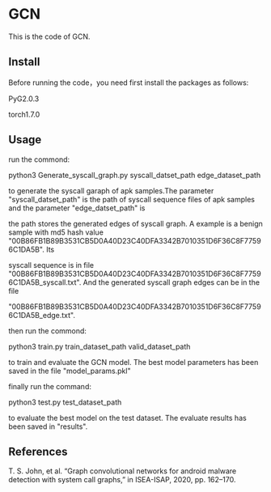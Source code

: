 # GCN

This is the code of GCN.

## Install
Before running the code，you need first install the packages as follows:

PyG2.0.3

torch1.7.0

## Usage

run the commond:

python3 Generate_syscall_graph.py syscall_datset_path edge_dataset_path

to generate the syscall garaph of apk samples.The parameter "syscall_datset_path" is the path of syscall sequence files of apk samples and the parameter "edge_datset_path" is

the path stores the generated edges of syscall graph. A example is a benign sample with md5 hash value "00B86FB1B89B3531CB5D0A40D23C40DFA3342B7010351D6F36C8F77596C1DA5B". Its

syscall sequence is in file "00B86FB1B89B3531CB5D0A40D23C40DFA3342B7010351D6F36C8F77596C1DA5B_syscall.txt". And the generated syscall graph edges can be in the file 

"00B86FB1B89B3531CB5D0A40D23C40DFA3342B7010351D6F36C8F77596C1DA5B_edge.txt".

then run the commond:

python3 train.py train_dataset_path valid_dataset_path

to train and evaluate the GCN model. The best model parameters has been saved in the file "model_params.pkl"

finally run the command:

python3 test.py test_dataset_path

to evaluate the best model on the test dataset. The evaluate results has been saved in "results".

## References
T. S. John, et al. “Graph convolutional networks for android malware detection with system call graphs,” in ISEA-ISAP, 2020, pp. 162–170.

